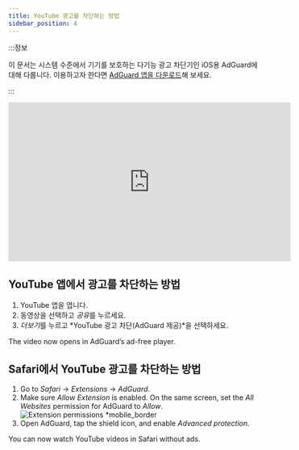 ```yaml
---
title: YouTube 광고를 차단하는 방법
sidebar_position: 4
---
```


:::정보

이 문서는 시스템 수준에서 기기를 보호하는 다기능 광고 차단기인 iOS용 AdGuard에 대해 다룹니다. 이용하고자 한다면 [AdGuard 앱을 다운로드](https://agrd.io/download-kb-adblock)해 보세요.

:::  

<iframe width="560" height="315" class="youtube-video" src="https://www.youtube-nocookie.com/embed/YW9Ojcm1Gkg" title="YouTube 동영상 플레이어" frameborder="0" allow="accelerometer; autoplay; clipboard-write; encrypted-media; gyroscope; picture-in-picture" allowfullscreen></iframe>

## YouTube 앱에서 광고를 차단하는 방법

1. YouTube 앱을 엽니다.
1. 동영상을 선택하고 *공유*를 누르세요.
1. *더보기*를 누르고 *YouTube 광고 차단(AdGuard 제공)*을 선택하세요.

The video now opens in AdGuard’s ad-free player.

## Safari에서 YouTube 광고를 차단하는 방법

1. Go to *Safari* → *Extensions* → *AdGuard*.
1. Make sure *Allow Extension* is enabled. On the same screen, set the *All Websites* permission for AdGuard to *Allow*. ![Extension permissions *mobile_border](https://cdn.adtidy.org/content/kb/ad_blocker/iOS/extensions_allow.jpg)
1. Open AdGuard, tap the shield icon, and enable *Advanced protection*.

You can now watch YouTube videos in Safari without ads.
